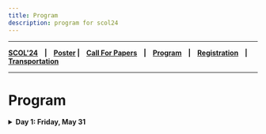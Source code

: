 ```yaml
---
title: Program
description: program for scol24
---
```


---

**[SCOL'24][scol24] ‎ ‎ ‎ | ‎ ‎ ‎ [Poster][flyer] ‎ ‎ ‎ | ‎ ‎ ‎ [Call For Papers][cfp] ‎ ‎ ‎ | ‎ ‎ ‎ [Program][prog] ‎ ‎ ‎ | ‎ ‎ ‎ [Registration][reg] ‎ ‎ ‎ | ‎ ‎ ‎ [Transportation][tp]**

---

# Program

<details>
<summary> <b> Day 1: Friday, May 31 </b> </summary>

| Timeslot | Speaker(s)       | Talk             |
| :--------:           | :--           | :--               |
|    ‎        |                | |
| 09:45 10:00|   | Registration, Opening Remarks  | 
|    ‎        |             |   |
| | **First Session** |  |
|    ‎        |           |     |
| 10:00 10:30  | Metehan Eryılmaz | How Turkish Structural Cases Behave in Causative Constructions: A Dependent Case Theoretic Analysis |
|    ‎        |                | |
| 10:30 11:00 |  Elif Orakçı & Dilay Z. Karadöller | Exploring the Relation between Gesture Presentation Perspective and Children's Spatial Performance |
|    ‎        |          |      |
| 11:00 11:30 | Nagihan Lüle | Verb Stranding VP Ellipsis in Turkish | 
|    ‎        |          |      |
| 11:30 12:00 | **Coffee Break** |  |
|    ‎        |                | |
| 12:00 13:00 | Invited: Junko Kanero | Putting Person in the Equation: Role of Individual Differences in the Language-Thought Interplay | 
|    ‎        |                | |
| 13:00 14:30 |  **Lunch Break** | |
|    ‎        |     |           |
| 14:30 15:30 | **Poster Session 1** | |
|    ‎        |                | |
|  | **Second Session** |  |
|    ‎        |                | |
| 15:30 16:00 | Elnaz Azimi | A Phonetic and Phonological Analysis of the Word-Final Post-Geminate Vocoid in Modern Standard Persian | 
|    ‎        |                | |
| 16:00 16:30 | Mehmet Can Dadan & Uğur Erken & Stefano Canalis | /e/ Lowering in the Turkish Negative Aorist  | 
|    ‎        |                | |
| 16:30 16:45 |  **Coffee Break** | |
|    ‎        |                | |
| 16:45 17:15 | Ezgi Yıldız & Berna A. Uzundağ| Screen Time and Language Outcomes in Infancy: Assessing the Role of Background | 
|    ‎        |          |      |
| 17:15 17:45 | Samira Hamzehei | Onset Cluster Adaptation in Persian | 
|    ‎        |          |      |

<details>
<summary> **Posters in session 1** </summary>

The Role of Sound Symbolism on Trans+ Individuals’ Preferred Names: Challenging Binary Gender Cis-tem, Lilith Bardakçı

Classifier-Noun Constructions in the Yongjia Dialect of Wu Chinese, Shuyang Wei

The Puzzle of Complementation in Turkish, Ayşenur Coşkun

An Eclectic Analysis for Turkish Backward Gapping, Özhan Alp Şehit

Turkish Object Gaps: A Comparative Analysis of Verb-stranding Verb Phrase Ellipsis and Argument Ellipsis, Yasemin Fincan

Processing Post-verbal Quantifiers in Turkish, Baran Günay, Nagihan Lüle

Discursive construction of hegemonic power through political interviews: The case of Turkish presidential discourse, Selman Ecevit, Işıl Erduyan

Are randoms truly random?: Analyzing Linguistic Features of Keysmashes, Mehmet Eren Aydın, Zeynep Arıman, Zeynep Erdemir

Revisiting Turkish Reflexive Verbs, Zeynep Erdemir

VowSpace: A Vowel Formant Analysis Application, Ali Çağan Kaya

Counting events in Turkish, Ömer Çağrı Uğurlu

A Survey of Vowel Deletion in Turkish, Alize Aydın
</details>
</details>

[prog]: /scol/24/program
[tp]: /scol/24/transportation
[reg]: /scol/24/registration
[scol24]: /scol/24
[cfp]: /scol/24/callforpapers
[flyer]: https://github.com/BogaziciLinguisticsCircle/scol.boun.edu.tr/raw/master/assets/SCOL24Flyer.png
